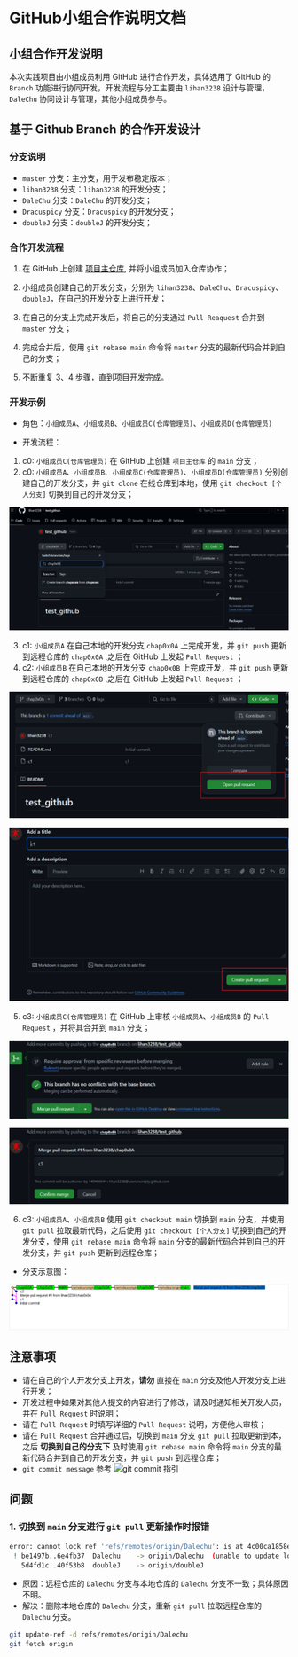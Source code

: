 # GitHub小组合作说明文档

## 小组合作开发说明

本次实践项目由小组成员利用 GitHub 进行合作开发，具体选用了 GitHub 的 `Branch` 功能进行协同开发，开发流程与分工主要由 `lihan3238` 设计与管理，`DaleChu` 协同设计与管理，其他小组成员参与。

## 基于 Github Branch 的合作开发设计

### 分支说明

- `master` 分支：主分支，用于发布稳定版本；
- `lihan3238` 分支：`lihan3238` 的开发分支；
- `DaleChu` 分支：`DaleChu` 的开发分支；
- `Dracuspicy` 分支：`Dracuspicy` 的开发分支；
- `doubleJ` 分支：`doubleJ` 的开发分支；

### 合作开发流程

1. 在 GitHub 上创建 [项目主仓库](https://github.com/lihan3238/Network-Security-Comprehensive-Practice), 并将小组成员加入仓库协作；

2. 小组成员创建自己的开发分支，分别为 `lihan3238`、`DaleChu`、`Dracuspicy`、`doubleJ`，在自己的开发分支上进行开发；

3. 在自己的分支上完成开发后，将自己的分支通过 `Pull Reaquest` 合并到 `master` 分支；

4. 完成合并后，使用 `git rebase main` 命令将 `master` 分支的最新代码合并到自己的分支；

5. 不断重复 3、4 步骤，直到项目开发完成。

### 开发示例

- 角色：`小组成员A`、`小组成员B`、`小组成员C(仓库管理员)`、`小组成员D(仓库管理员)`

- 开发流程：

1. c0: `小组成员C(仓库管理员)` 在 GitHub 上创建 `项目主仓库` 的 `main` 分支；
2. c0: `小组成员A`、`小组成员B`、`小组成员C(仓库管理员)`、`小组成员D(仓库管理员)` 分别创建自己的开发分支，并 `git clone` 在线仓库到本地，使用 `git checkout [个人分支]` 切换到自己的开发分支；

![create_branch](../img/co_doc/create_branch.png)

3. c1: `小组成员A` 在自己本地的开发分支 `chap0x0A` 上完成开发，并 `git push` 更新到远程仓库的 `chap0x0A` ,之后在 GitHub 上发起 `Pull Request` ；
4. c2: `小组成员B` 在自己本地的开发分支 `chap0x0B` 上完成开发，并 `git push` 更新到远程仓库的 `chap0x0B` ,之后在 GitHub 上发起 `Pull Request` ；

![pull_request_1](../img/co_doc/pull_request_1.png)

![pull_request_2](../img/co_doc/pull_request_2.png)

5. c3: `小组成员C(仓库管理员)` 在 GitHub 上审核 `小组成员A`、`小组成员B` 的 `Pull Request` ，并将其合并到 `main` 分支；

![apply_pull_request_1](../img/co_doc/apply_pull_request_1.png)

![apply_pull_request_2](../img/co_doc/apply_pull_request_2.png)

6. c3: `小组成员A`、`小组成员B` 使用 `git checkout main` 切换到 `main` 分支，并使用 `git pull` 拉取最新代码，之后使用 `git checkout [个人分支]` 切换到自己的开发分支，使用 `git rebase main` 命令将 `main` 分支的最新代码合并到自己的开发分支，并 `git push` 更新到远程仓库；

- 分支示意图：

![tree](../img/co_doc/tree.png)

## 注意事项

- 请在自己的个人开发分支上开发，**请勿** 直接在 `main` 分支及他人开发分支上进行开发；
- 开发过程中如果对其他人提交的内容进行了修改，请及时通知相关开发人员，并在 `Pull Request` 时说明；
- 请在 `Pull Request` 时填写详细的 `Pull Request` 说明，方便他人审核；
- 请在 `Pull Request` 合并通过后，切换到 `main` 分支 `git pull` 拉取更新到本，之后 **切换到自己的分支下** 及时使用 `git rebase main` 命令将 `main` 分支的最新代码合并到自己的开发分支，并 `git push` 到远程仓库；
- `git commit message` 参考 ![git commit 指引](https://lihan3238.github.io/p/git_commit_info/)

## 问题

### 1. 切换到 `main` 分支进行 `git pull` 更新操作时报错

```bash
error: cannot lock ref 'refs/remotes/origin/Dalechu': is at 4c00ca1858ea4faddfe0955357e4b9204d75604b but expected be1497b8165e857bc659162466e822dc3de8ae08
 ! be1497b..6e4fb37  Dalechu    -> origin/Dalechu  (unable to update local ref)
   5d4fd1c..40f53b8  doubleJ    -> origin/doubleJ
```

- 原因：远程仓库的 `Dalechu` 分支与本地仓库的 `Dalechu` 分支不一致；具体原因不明。
- 解决：删除本地仓库的 `Dalechu` 分支，重新 `git pull` 拉取远程仓库的 `Dalechu` 分支。

```bash
git update-ref -d refs/remotes/origin/Dalechu
git fetch origin
```

